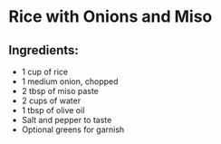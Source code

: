 # Rice with Onions and Miso
## Ingredients:
* 1 cup of rice
* 1 medium onion, chopped
* 2 tbsp of miso paste
* 2 cups of water
* 1 tbsp of olive oil
* Salt and pepper to taste
* Optional greens for garnish
